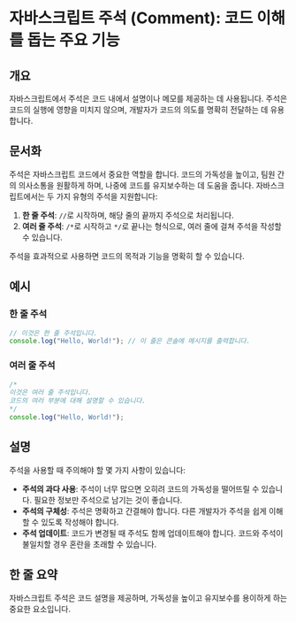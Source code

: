 <!--
Meta Description: # 자바스크립트 주석 (Comment): 코드 이해를 돕는 주요 기능 ## 개요 자바스크립트에서 주석은 코드 내에서 설명이나 메모를 제공하는 데 사용됩니다. 주석은 코드의 실행에 영향을 미치지 않으며, 개발자가 코드의 의도를 명확히 전달하는 데 유용합니다. ## 문서화...
Meta Keywords: 코드의, 있습니다, 주석은, 주석을, 합니다
-->

# 자바스크립트 주석 (Comment): 코드 이해를 돕는 주요 기능

## 개요
자바스크립트에서 주석은 코드 내에서 설명이나 메모를 제공하는 데 사용됩니다. 주석은 코드의 실행에 영향을 미치지 않으며, 개발자가 코드의 의도를 명확히 전달하는 데 유용합니다.

## 문서화
주석은 자바스크립트 코드에서 중요한 역할을 합니다. 코드의 가독성을 높이고, 팀원 간의 의사소통을 원활하게 하며, 나중에 코드를 유지보수하는 데 도움을 줍니다. 자바스크립트에서는 두 가지 유형의 주석을 지원합니다:

1. **한 줄 주석**: `//`로 시작하며, 해당 줄의 끝까지 주석으로 처리됩니다.
2. **여러 줄 주석**: `/*`로 시작하고 `*/`로 끝나는 형식으로, 여러 줄에 걸쳐 주석을 작성할 수 있습니다.

주석을 효과적으로 사용하면 코드의 목적과 기능을 명확히 할 수 있습니다.

## 예시
### 한 줄 주석
```javascript
// 이것은 한 줄 주석입니다.
console.log("Hello, World!"); // 이 줄은 콘솔에 메시지를 출력합니다.
```

### 여러 줄 주석
```javascript
/*
이것은 여러 줄 주석입니다.
코드의 여러 부분에 대해 설명할 수 있습니다.
*/
console.log("Hello, World!");
```

## 설명
주석을 사용할 때 주의해야 할 몇 가지 사항이 있습니다:

- **주석의 과다 사용**: 주석이 너무 많으면 오히려 코드의 가독성을 떨어뜨릴 수 있습니다. 필요한 정보만 주석으로 남기는 것이 좋습니다.
- **주석의 구체성**: 주석은 명확하고 간결해야 합니다. 다른 개발자가 주석을 쉽게 이해할 수 있도록 작성해야 합니다.
- **주석 업데이트**: 코드가 변경될 때 주석도 함께 업데이트해야 합니다. 코드와 주석이 불일치할 경우 혼란을 초래할 수 있습니다.

## 한 줄 요약
자바스크립트 주석은 코드 설명을 제공하며, 가독성을 높이고 유지보수를 용이하게 하는 중요한 요소입니다.